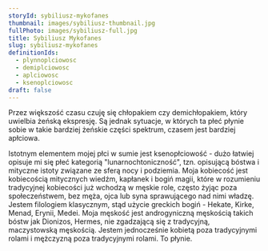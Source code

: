 ```yaml
---
storyId: sybiliusz-mykofanes
thumbnail: images/sybiliusz-thumbnail.jpg
fullPhoto: images/sybiliusz-full.jpg
title: Sybiliusz Mykofanes
slug: sybiliusz-mykofanes
definitionIds:
  - plynnoplciowosc
  - demiplciowosc
  - aplciowosc
  - ksenoplciowosc
draft: false
---
```

Przez większość czasu czuję się chłopakiem czy demichłopakiem, który uwielbia żeńską ekspresję. Są jednak sytuacje, w których ta płeć płynie sobie w takie bardziej żeńskie części spektrum, czasem jest bardziej apłciowa.

Istotnym elementem mojej płci w sumie jest ksenopłciowość - dużo łatwiej opisuje mi się płeć kategorią "lunarnochtoniczność", tzn. opisującą bóstwa i mityczne istoty związane ze sferą nocy i podziemia. Moja kobiecość jest kobiecością mitycznych wiedźm, kapłanek i bogiń magii, które w rozumieniu tradycyjnej kobiecości już wchodzą w męskie role, często żyjąc poza społeczeństwem, bez męża, ojca lub syna sprawującego nad nimi władzę. Jestem filologiem klasycznym, stąd użycie greckich bogiń - Hekate, Kirke, Menad, Erynii, Medei. Moja męskość jest androgyniczną męskością takich bóstw jak Dionizos, Hermes, nie zgadzającą się z tradycyjną, maczystowską męskością. Jestem jednocześnie kobietą poza tradycyjnymi rolami i mężczyzną poza tradycyjnymi rolami. To płynie.